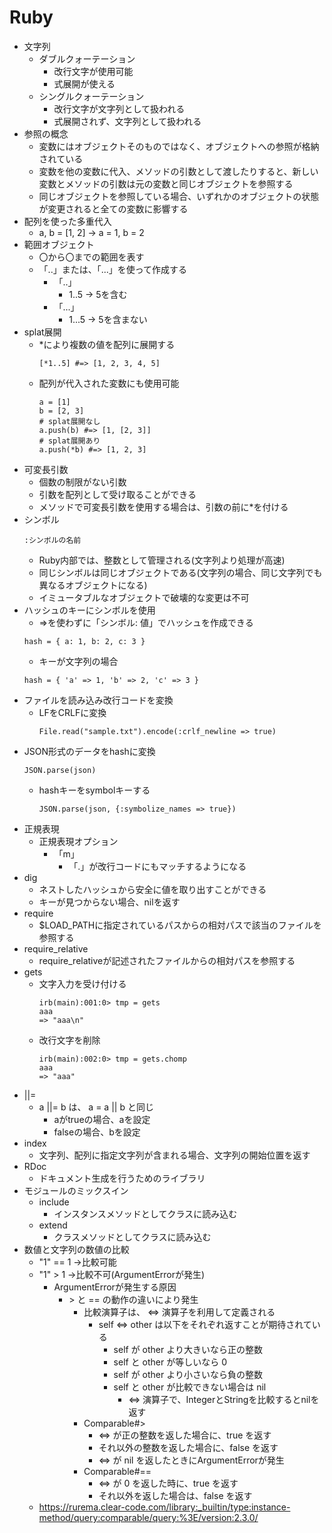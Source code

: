 # Ruby
- 文字列
    - ダブルクォーテーション
        - 改行文字が使用可能
        - 式展開が使える
    - シングルクォーテーション
        - 改行文字が文字列として扱われる
        - 式展開されず、文字列として扱われる
- 参照の概念
    - 変数にはオブジェクトそのものではなく、オブジェクトへの参照が格納されている
    - 変数を他の変数に代入、メソッドの引数として渡したりすると、新しい変数とメソッドの引数は元の変数と同じオブジェクトを参照する
    - 同じオブジェクトを参照している場合、いずれかのオブジェクトの状態が変更されると全ての変数に影響する
- 配列を使った多重代入
    - a, b = [1, 2] -> a = 1, b = 2
- 範囲オブジェクト
    - 〇から〇までの範囲を表す
    - 「..」または、「...」を使って作成する
        - 「..」
            - 1..5 -> 5を含む
        - 「...」
            - 1...5 -> 5を含まない
- splat展開
    - *により複数の値を配列に展開する
        ```
        [*1..5] #=> [1, 2, 3, 4, 5]
        ```
    - 配列が代入された変数にも使用可能
        ```
        a = [1]
        b = [2, 3]
        # splat展開なし
        a.push(b) #=> [1, [2, 3]]
        # splat展開あり
        a.push(*b) #=> [1, 2, 3]
        ```
- 可変長引数
    - 個数の制限がない引数
    - 引数を配列として受け取ることができる
    - メソッドで可変長引数を使用する場合は、引数の前に*を付ける
- シンボル
    ```
    :シンボルの名前
    ```
    - Ruby内部では、整数として管理される(文字列より処理が高速)
    - 同じシンボルは同じオブジェクトである(文字列の場合、同じ文字列でも異なるオブジェクトになる)
    - イミュータブルなオブジェクトで破壊的な変更は不可
- ハッシュのキーにシンボルを使用
    - =>を使わずに「シンボル: 値」でハッシュを作成できる
    ```
    hash = { a: 1, b: 2, c: 3 }
    ```
    - キーが文字列の場合
    ```
    hash = { 'a' => 1, 'b' => 2, 'c' => 3 }
    ```
- ファイルを読み込み改行コードを変換
    - LFをCRLFに変換
        ```
        File.read("sample.txt").encode(:crlf_newline => true)
        ```
- JSON形式のデータをhashに変換
    ```
    JSON.parse(json)
    ```
    - hashキーをsymbolキーする
        ```
        JSON.parse(json, {:symbolize_names => true})
        ```
- 正規表現
   - 正規表現オプション
       - 「m」
           - 「.」が改行コードにもマッチするようになる
- dig
    - ネストしたハッシュから安全に値を取り出すことができる
    - キーが見つからない場合、nilを返す
- require
    - $LOAD_PATHに指定されているパスからの相対パスで該当のファイルを参照する
- require_relative
    - require_relativeが記述されたファイルからの相対パスを参照する
- gets
    - 文字入力を受け付ける
        ```
        irb(main):001:0> tmp = gets
        aaa
        => "aaa\n"
        ```
    - 改行文字を削除
        ```
        irb(main):002:0> tmp = gets.chomp
        aaa
        => "aaa"
        ```
- ||=
    - a ||= b は、 a = a || b と同じ
        - aがtrueの場合、aを設定
        - falseの場合、bを設定
- index
    - 文字列、配列に指定文字列が含まれる場合、文字列の開始位置を返す
- RDoc
    - ドキュメント生成を行うためのライブラリ
- モジュールのミックスイン
    - include
        - インスタンスメソッドとしてクラスに読み込む
    - extend
        - クラスメソッドとしてクラスに読み込む
- 数値と文字列の数値の比較
    - "1" == 1 ->比較可能
    - "1" > 1 ->比較不可(ArgumentErrorが発生)
        - ArgumentErrorが発生する原因
            - \> と == の動作の違いにより発生
                - 比較演算子は、 <=> 演算子を利用して定義される
                    - self <=> other は以下をそれぞれ返すことが期待されている
                        - self が other より大きいなら正の整数
                        - self と other が等しいなら 0
                        - self が other より小さいなら負の整数
                        - self と other が比較できない場合は nil
                            - <=> 演算子で、IntegerとStringを比較するとnilを返す
                - Comparable#>
                    - <=> が正の整数を返した場合に、true を返す
                    - それ以外の整数を返した場合に、false を返す
                    - <=> が nil を返したときにArgumentErrorが発生
                - Comparable#==
                    - <=> が 0 を返した時に、true を返す
                    - それ以外を返した場合は、false を返す
    - https://rurema.clear-code.com/library:_builtin/type:instance-method/query:comparable/query:%3E/version:2.3.0/

